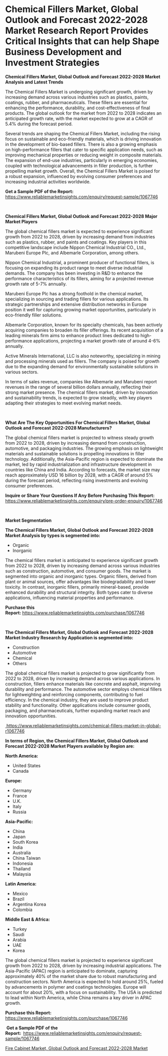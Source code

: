 <p><h1>Chemical Fillers Market, Global Outlook and Forecast 2022-2028 Market Research Report Provides Critical Insights that can help Shape Business Development and Investment Strategies</h1></p><p><strong>Chemical Fillers Market, Global Outlook and Forecast 2022-2028 Market Analysis and Latest Trends</strong></p>
<p><p>The Chemical Fillers Market is undergoing significant growth, driven by increasing demand across various industries such as plastics, paints, coatings, rubber, and pharmaceuticals. These fillers are essential for enhancing the performance, durability, and cost-effectiveness of final products. The global outlook for the market from 2022 to 2028 indicates an anticipated growth rate, with the market expected to grow at a CAGR of 5.4% during the forecast period.</p><p>Several trends are shaping the Chemical Fillers Market, including the rising focus on sustainable and eco-friendly materials, which is driving innovation in the development of bio-based fillers. There is also a growing emphasis on high-performance fillers that cater to specific application needs, such as improving mechanical properties or reducing weight in composite materials. The expansion of end-use industries, particularly in emerging economies, coupled with technological advancements in filler production, is further propelling market growth. Overall, the Chemical Fillers Market is poised for a robust expansion, influenced by evolving consumer preferences and increasing industrial activities worldwide.</p></p>
<p><strong>Get a Sample PDF of the Report:&nbsp;</strong> <a href="https://www.reliablemarketinsights.com/enquiry/request-sample/1067746?utm_campaign=2179&utm_medium=2&utm_source=Github&utm_content=ia&utm_term=21032025&utm_id=chemical-fillers-market-global-outlook-and-forecast-2022-2028">https://www.reliablemarketinsights.com/enquiry/request-sample/1067746</a></p>
<p>&nbsp;</p>
<p><strong>Chemical Fillers Market, Global Outlook and Forecast 2022-2028 Major Market Players</strong></p>
<p><p>The global chemical fillers market is expected to experience significant growth from 2022 to 2028, driven by increasing demand from industries such as plastics, rubber, and paints and coatings. Key players in this competitive landscape include Nippon Chemical Industrial CO., Ltd., Marubeni Europe Plc, and Albemarle Corporation, among others.</p><p>Nippon Chemical Industrial, a prominent producer of functional fillers, is focusing on expanding its product range to meet diverse industrial demands. The company has been investing in R&D to enhance the performance characteristics of its fillers, aiming for a projected revenue growth rate of 5-7% annually.</p><p>Marubeni Europe Plc has a strong foothold in the chemical market, specializing in sourcing and trading fillers for various applications. Its strategic partnerships and extensive distribution networks in Europe position it well for capturing growing market opportunities, particularly in eco-friendly filler solutions.</p><p>Albemarle Corporation, known for its specialty chemicals, has been actively acquiring companies to broaden its filler offerings. Its recent acquisition of a leading minerals firm aims to enhance product lines dedicated to high-performance applications, projecting a market growth rate of around 4-6% annually. </p><p>Active Minerals International, LLC is also noteworthy, specializing in mining and processing minerals used as fillers. The company is poised for growth due to the expanding demand for environmentally sustainable solutions in various sectors.</p><p>In terms of sales revenue, companies like Albemarle and Marubeni report revenues in the range of several billion dollars annually, reflecting their strong market presence. The chemical fillers market, driven by innovation and sustainability trends, is expected to grow steadily, with key players adapting their strategies to meet evolving market needs.</p></p>
<p>&nbsp;</p>
<p><strong>What Are The Key Opportunities For Chemical Fillers Market, Global Outlook and Forecast 2022-2028 Manufacturers?</strong></p>
<p><p>The global chemical fillers market is projected to witness steady growth from 2022 to 2028, driven by increasing demand from construction, automotive, and packaging industries. The growing emphasis on lightweight materials and sustainable solutions is propelling innovations in filler technology. Additionally, the Asia-Pacific region is expected to dominate the market, led by rapid industrialization and infrastructure development in countries like China and India. According to forecasts, the market size may reach approximately USD 16 billion by 2028, with a CAGR of around 5% during the forecast period, reflecting rising investments and evolving consumer preferences.</p></p>
<p><strong>Inquire or Share Your Questions If Any Before Purchasing This Report:</strong> <a href="https://www.reliablemarketinsights.com/enquiry/pre-order-enquiry/1067746?utm_campaign=2179&utm_medium=2&utm_source=Github&utm_content=ia&utm_term=21032025&utm_id=chemical-fillers-market-global-outlook-and-forecast-2022-2028">https://www.reliablemarketinsights.com/enquiry/pre-order-enquiry/1067746</a></p>
<p>&nbsp;</p>
<p><strong>Market Segmentation</strong></p>
<p><strong>The Chemical Fillers Market, Global Outlook and Forecast 2022-2028 Market Analysis by types is segmented into:</strong></p>
<p><ul><li>Organic</li><li>Inorganic</li></ul></p>
<p><p>The chemical fillers market is anticipated to experience significant growth from 2022 to 2028, driven by increasing demand across various industries such as construction, automotive, and consumer goods. The market is segmented into organic and inorganic types. Organic fillers, derived from plant or animal sources, offer advantages like biodegradability and lower toxicity. In contrast, inorganic fillers, primarily mineral-based, provide enhanced durability and structural integrity. Both types cater to diverse applications, influencing material properties and performance.</p></p>
<p><strong>Purchase this Report:&nbsp;</strong><a href="https://www.reliablemarketinsights.com/purchase/1067746?utm_campaign=2179&utm_medium=2&utm_source=Github&utm_content=ia&utm_term=21032025&utm_id=chemical-fillers-market-global-outlook-and-forecast-2022-2028">https://www.reliablemarketinsights.com/purchase/1067746</a></p>
<p>&nbsp;</p>
<p><strong>The Chemical Fillers Market, Global Outlook and Forecast 2022-2028 Market Industry Research by Application is segmented into:</strong></p>
<p><ul><li>Construction</li><li>Automotive</li><li>Chemical</li><li>Others</li></ul></p>
<p><p>The global chemical fillers market is projected to grow significantly from 2022 to 2028, driven by increasing demand across various applications. In construction, fillers enhance materials like concrete and asphalt, improving durability and performance. The automotive sector employs chemical fillers for lightweighting and reinforcing components, contributing to fuel efficiency. In the chemical industry, they are used to improve product stability and functionality. Other applications include consumer goods, packaging, and pharmaceuticals, further expanding market reach and innovation opportunities.</p></p>
<p><a href="https://www.reliablemarketinsights.com/chemical-fillers-market-in-global-r1067746?utm_campaign=2179&utm_medium=2&utm_source=Github&utm_content=ia&utm_term=21032025&utm_id=chemical-fillers-market-global-outlook-and-forecast-2022-2028">&nbsp;https://www.reliablemarketinsights.com/chemical-fillers-market-in-global-r1067746</a></p>
<p><strong>In terms of Region, the Chemical Fillers Market, Global Outlook and Forecast 2022-2028 Market Players available by Region are:</strong></p>
<p>
    <p> <strong> North America: </strong>
        <ul>
            <li>United States</li>
            <li>Canada</li>
        </ul>
        </p> 
    <p> <strong> Europe: </strong>
        <ul>
            <li>Germany</li>
            <li>France</li>
            <li>U.K.</li>
            <li>Italy</li>
            <li>Russia</li>
        </ul>
        </p> 
    <p> <strong> Asia-Pacific: </strong>
        <ul>
            <li>China</li>
            <li>Japan</li>
            <li>South Korea</li>
            <li>India</li>
            <li>Australia</li>
            <li>China Taiwan</li>
            <li>Indonesia</li>
            <li>Thailand</li>
            <li>Malaysia</li>
        </ul>
        </p> 
    <p> <strong> Latin America: </strong>
        <ul>
            <li>Mexico</li>
            <li>Brazil</li>
            <li>Argentina Korea</li>
            <li>Colombia</li>
        </ul>
        </p> 
    <p> <strong> Middle East & Africa: </strong>
        <ul>
            <li>Turkey</li>
            <li>Saudi</li>
            <li>Arabia</li>
            <li>UAE</li>
            <li>Korea</li>
        </ul>
    </p>
    </p>
<p><p>The global chemical fillers market is projected to experience significant growth from 2022 to 2028, driven by increasing industrial applications. The Asia-Pacific (APAC) region is anticipated to dominate, capturing approximately 40% of the market share due to robust manufacturing and construction sectors. North America is expected to hold around 25%, fueled by advancements in polymer and coatings technologies. Europe will account for about 20%, with a focus on sustainability. The USA is predicted to lead within North America, while China remains a key driver in APAC growth.</p></p>
<p><strong>Purchase this Report: </strong><a href="https://www.reliablemarketinsights.com/purchase/1067746?utm_campaign=2179&utm_medium=2&utm_source=Github&utm_content=ia&utm_term=21032025&utm_id=chemical-fillers-market-global-outlook-and-forecast-2022-2028">https://www.reliablemarketinsights.com/purchase/1067746</a></p>
<p>&nbsp;<strong>Get a Sample PDF of the Report:&nbsp;&nbsp;</strong><a href="https://www.reliablemarketinsights.com/enquiry/request-sample/1067746?utm_campaign=2179&utm_medium=2&utm_source=Github&utm_content=ia&utm_term=21032025&utm_id=chemical-fillers-market-global-outlook-and-forecast-2022-2028">https://www.reliablemarketinsights.com/enquiry/request-sample/1067746</a></p>
<p><strong></strong></p>
<p><p><a href="https://github.com/gerdabatiskzv9/Market-Research-Report-List-1/blob/main/fire-cabinet-market-global-outlook-and-forecast-2022-2028-market.md?utm_campaign=2179&utm_medium=2&utm_source=Github&utm_content=ia&utm_term=21032025&utm_id=chemical-fillers-market-global-outlook-and-forecast-2022-2028">Fire Cabinet Market, Global Outlook and Forecast 2022-2028 Market</a></p></p>